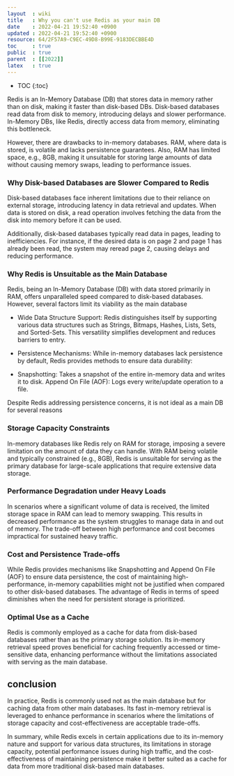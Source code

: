 ```yaml
---
layout  : wiki
title   : Why you can't use Redis as your main DB
date    : 2022-04-21 19:52:40 +0900
updated : 2022-04-21 19:52:40 +0900
resource: 64/2F57A9-C9EC-49D8-B99E-9183DECBBE4D
toc     : true
public  : true
parent  : [[2022]]
latex   : true
---
```

* TOC
{:toc}

Redis is an In-Memory Database (DB) that stores data in memory rather than on disk, making it faster than disk-based DBs.
Disk-based databases read data from disk to memory, introducing delays and slower performance. In-Memory DBs, like Redis,
directly access data from memory, eliminating this bottleneck.

However, there are drawbacks to in-memory databases. RAM, where data is stored, is volatile and lacks persistence guarantees.
Also, RAM has limited space, e.g., 8GB, making it unsuitable for storing large amounts of data without causing memory swaps,
leading to performance issues.

### **Why Disk-based Databases are Slower Compared to Redis**
Disk-based databases face inherent limitations due to their reliance on external storage, introducing latency in data
retrieval and updates. When data is stored on disk, a read operation involves fetching the data from the disk into memory
before it can be used.

Additionally, disk-based databases typically read data in pages, leading to inefficiencies.
For instance, if the desired data is on page 2 and page 1 has already been read, the system may reread page 2,
causing delays and reducing performance.

### **Why Redis is Unsuitable as the Main Database**
Redis, being an In-Memory Database (DB) with data stored primarily in RAM, offers unparalleled speed compared to
disk-based databases. However, several factors limit its viability as the main database

- Wide Data Structure Support:
  Redis distinguishes itself by supporting various data structures such as Strings, Bitmaps, Hashes, Lists, Sets, 
  and Sorted-Sets. This versatility simplifies development and reduces barriers to entry.

- Persistence Mechanisms:
  While in-memory databases lack persistence by default, Redis provides methods to ensure data durability:

- Snapshotting: Takes a snapshot of the entire in-memory data and writes it to disk.
  Append On File (AOF): Logs every write/update operation to a file.

Despite Redis addressing persistence concerns, it is not ideal as a main DB for several reasons

### **Storage Capacity Constraints**
In-memory databases like Redis rely on RAM for storage, imposing a severe limitation on the amount of data they can handle.
With RAM being volatile and typically constrained (e.g., 8GB), Redis is unsuitable for serving as the primary database
for large-scale applications that require extensive data storage.

### **Performance Degradation under Heavy Loads**
In scenarios where a significant volume of data is received, the limited storage space in RAM can lead to memory swapping.
This results in decreased performance as the system struggles to manage data in and out of memory. The trade-off between
high performance and cost becomes impractical for sustained heavy traffic.

### **Cost and Persistence Trade-offs**
While Redis provides mechanisms like Snapshotting and Append On File (AOF) to ensure data persistence,
the cost of maintaining high-performance, in-memory capabilities might not be justified when compared to other disk-based
databases. The advantage of Redis in terms of speed diminishes when the need for persistent storage is prioritized.

### **Optimal Use as a Cache**
Redis is commonly employed as a cache for data from disk-based databases rather than as the primary storage solution.
Its in-memory retrieval speed proves beneficial for caching frequently accessed or time-sensitive data,
enhancing performance without the limitations associated with serving as the main database.

## **conclusion**
In practice, Redis is commonly used not as the main database but for caching data from other main databases.
Its fast in-memory retrieval is leveraged to enhance performance in scenarios where the limitations of storage
capacity and cost-effectiveness are acceptable trade-offs.

In summary, while Redis excels in certain applications due to its in-memory nature and support for various data structures,
its limitations in storage capacity, potential performance issues during high traffic, and the cost-effectiveness of
maintaining persistence make it better suited as a cache for data from more traditional disk-based main databases.